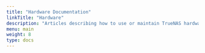 ```yaml
---
title: "Hardware Documentation"
linkTitle: "Hardware"
description: "Articles describing how to use or maintain TrueNAS hardware products."
menu: main
weight: 8
type: docs
---
```

